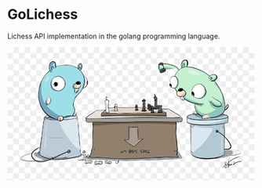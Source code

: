 # GoLichess

Lichess API implementation in the golang programming language.

![](./images/gopher-chess.png)
